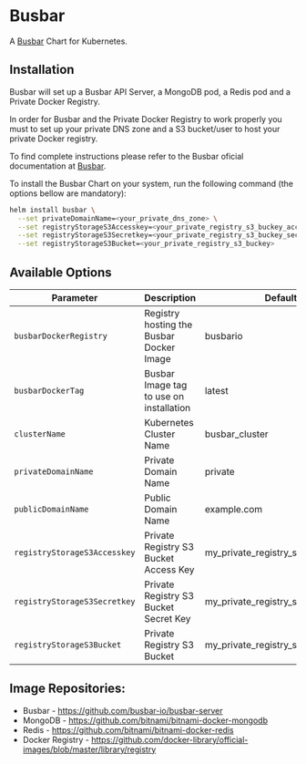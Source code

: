 # Busbar

A [Busbar](https://github.com/busbar-io/busbar-server) Chart for Kubernetes.

## Installation

Busbar will set up a Busbar API Server, a MongoDB pod, a Redis pod and a Private Docker Registry.

In order for Busbar and the Private Docker Registry to work properly you must to set up your private DNS zone and a S3 bucket/user to host your private Docker registry.

To find complete instructions please refer to the Busbar oficial documentation at [Busbar](https://github.com/busbar-io/busbar-server).

To install the Busbar Chart on your system, run the following command (the options bellow are mandatory):

```bash
helm install busbar \
  --set privateDomainName=<your_private_dns_zone> \
  --set registryStorageS3Accesskey=<your_private_registry_s3_buckey_access_key> \
  --set registryStorageS3Secretkey=<your_private_registry_s3_buckey_secret_key> \
  --set registryStorageS3Bucket=<your_private_registry_s3_buckey>
```

## Available Options

| Parameter                    | Description                              | Default                           |
|------------------------------|------------------------------------------|-----------------------------------|
| `busbarDockerRegistry`       | Registry hosting the Busbar Docker Image | busbario                          |
| `busbarDockerTag`            | Busbar Image tag to use on installation  | latest                            |
| `clusterName`                | Kubernetes Cluster Name                  | busbar_cluster                    |
| `privateDomainName`          | Private Domain Name                      | private                           |
| `publicDomainName`           | Public Domain Name                       | example.com                       |
| `registryStorageS3Accesskey` | Private Registry S3 Bucket Access Key    | my_private_registry_s3_access_key |
| `registryStorageS3Secretkey` | Private Registry S3 Bucket Secret Key    | my_private_registry_s3_secret_key |
| `registryStorageS3Bucket`    | Private Registry S3 Bucket               | my_private_registry_s3_bucket     |

## Image Repositories:

- Busbar - https://github.com/busbar-io/busbar-server
- MongoDB - https://github.com/bitnami/bitnami-docker-mongodb
- Redis - https://github.com/bitnami/bitnami-docker-redis
- Docker Registry - https://github.com/docker-library/official-images/blob/master/library/registry
